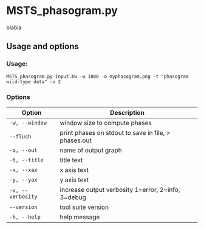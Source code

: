 # MSTS_phasogram.py

blabla

## Usage and options

### Usage:

`MSTS_phasogram.py input.bw -w 1000 -o myphasogram.png -t "phasogram wild-type data" -v 2`


### Options

| Option | Description |
| ------ | ----------- |
| `-w, --window` | window size to compute phases |
| `--flush` |print phases on stdout to save in file, > phases.out |
| `-o, --out` | name of output graph |
| `-t, --title` | title text |
| `-x, --xax` | x axis text |
| `-y, --yax` | y axis text |
| `-v, --verbosity` | increase output verbosity 1=error, 2=info, 3=debug |
| `--version` | tool suite version |
| `-h, --help` | help message |
